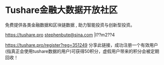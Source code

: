 # Tushare金融大数据开放社区

免费提供各类金融数据和区块链数据 , 助力智能投资与创新型投资。

https://tushare.pro
stephenbute@sina.com    |I??m2??4

https://tushare.pro/register?reg=351249 分享此链接，成功注册一个有效用户(指真正会使用tushare数据的用户)可获得50积分，虚假用户带来的积分会被定期回收！
